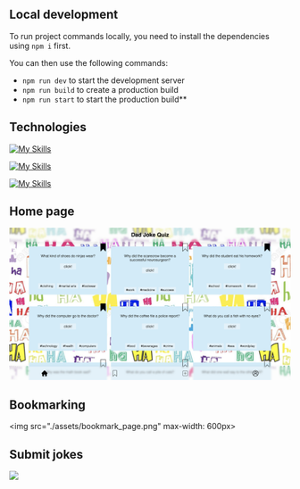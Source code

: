 ## Local development

To run project commands locally, you need to install the dependencies using `npm i` first.

You can then use the following commands:

- `npm run dev` to start the development server
- `npm run build` to create a production build
- `npm run start` to start the production build\*\*

## Technologies

[![My Skills](https://skillicons.dev/icons?i=js)](https://skillicons.dev)

[![My Skills](https://skillicons.dev/icons?i=css)](https://skillicons.dev)

[![My Skills](https://skillicons.dev/icons?i=html)](https://skillicons.dev)

## Home page

<img src="./assets/homepage.png">

## Bookmarking

<img src="./assets/bookmark_page.png" max-width: 600px>

## Submit jokes

<img src="./assets/submit.gif">
